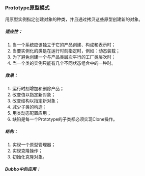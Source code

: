 ### Prototype原型模式

用原型实例指定创建对象的种类，并且通过拷贝这些原型创建新的对象。

##### 适应性：

1. 当一个系统应该独立于它的产品创建、构成和表示时；
2. 当要实例化的类是在运行时刻指定时，例如：动态装载；
3. 为了避免创建一个与产品类层次平行的工厂类层次时；
4. 当一个类的实例只能有几个不同状态组合中的一种时。

##### 效果：

1. 运行时刻增加和删除产品；
2. 改变值以指定新对象；
3. 改变结构以指定新对象；
4. 减少子类的构造；
5. 用类动态配置应用；
6. 缺陷是每一个Prototype的子类都必须实现Clone操作。

##### 结构：

1. 实现一个原型管理器；
2. 实现克隆操作；
3. 初始化克隆对象。

##### Dubbo中的应用：


